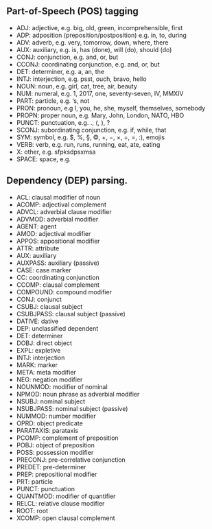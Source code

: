 
##  Part-of-Speech (POS) tagging 

- ADJ: adjective, e.g. big, old, green, incomprehensible, first
- ADP: adposition (preposition/postposition) e.g. in, to, during
- ADV: adverb, e.g. very, tomorrow, down, where, there
- AUX: auxiliary, e.g. is, has (done), will (do), should (do)
- CONJ: conjunction, e.g. and, or, but
- CCONJ: coordinating conjunction, e.g. and, or, but
- DET: determiner, e.g. a, an, the
- INTJ: interjection, e.g. psst, ouch, bravo, hello
- NOUN: noun, e.g. girl, cat, tree, air, beauty
- NUM: numeral, e.g. 1, 2017, one, seventy-seven, IV, MMXIV
- PART: particle, e.g. ‘s, not
- PRON: pronoun, e.g I, you, he, she, myself, themselves, somebody
- PROPN: proper noun, e.g. Mary, John, London, NATO, HBO
- PUNCT: punctuation, e.g. ., (, ), ?
- SCONJ: subordinating conjunction, e.g. if, while, that
- SYM: symbol, e.g. $, %, §, ©, +, −, ×, ÷, =, :), emojis
- VERB: verb, e.g. run, runs, running, eat, ate, eating
- X: other, e.g. sfpksdpsxmsa
- SPACE: space, e.g.


## Dependency (DEP) parsing. 

- ACL: clausal modifier of noun
- ACOMP: adjectival complement
- ADVCL: adverbial clause modifier
- ADVMOD: adverbial modifier
- AGENT: agent
- AMOD: adjectival modifier
- APPOS: appositional modifier
- ATTR: attribute
- AUX: auxiliary
- AUXPASS: auxiliary (passive)
- CASE: case marker
- CC: coordinating conjunction
- CCOMP: clausal complement
- COMPOUND: compound modifier
- CONJ: conjunct
- CSUBJ: clausal subject
- CSUBJPASS: clausal subject (passive)
- DATIVE: dative
- DEP: unclassified dependent
- DET: determiner
- DOBJ: direct object
- EXPL: expletive
- INTJ: interjection
- MARK: marker
- META: meta modifier
- NEG: negation modifier
- NOUNMOD: modifier of nominal
- NPMOD: noun phrase as adverbial modifier
- NSUBJ: nominal subject
- NSUBJPASS: nominal subject (passive)
- NUMMOD: number modifier
- OPRD: object predicate
- PARATAXIS: parataxis
- PCOMP: complement of preposition
- POBJ: object of preposition
- POSS: possession modifier
- PRECONJ: pre-correlative conjunction
- PREDET: pre-determiner
- PREP: prepositional modifier
- PRT: particle
- PUNCT: punctuation
- QUANTMOD: modifier of quantifier
- RELCL: relative clause modifier
- ROOT: root
- XCOMP: open clausal complement
